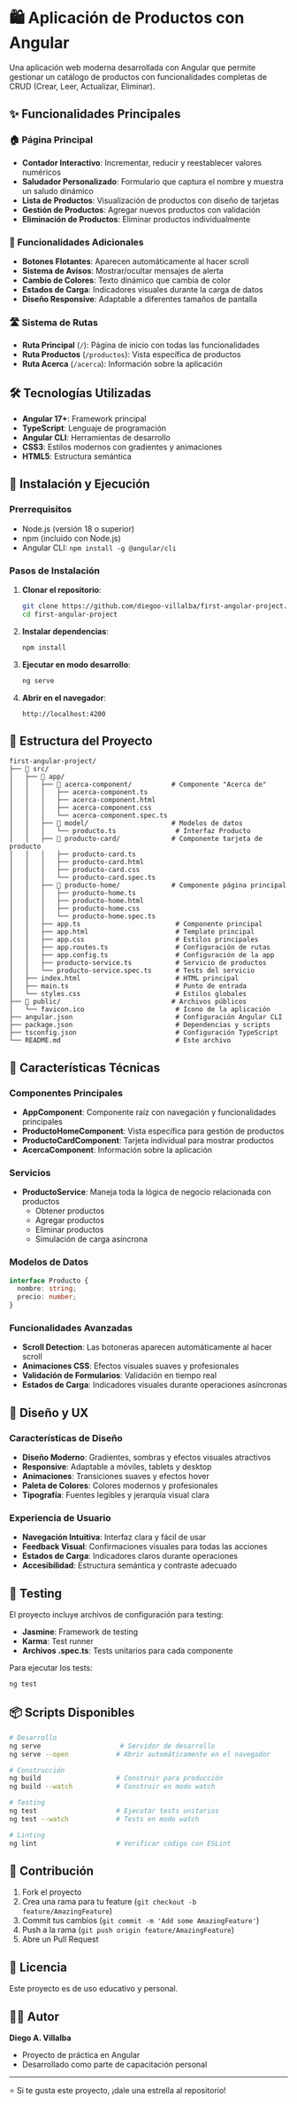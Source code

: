 # 🛍️ Aplicación de Productos con Angular

Una aplicación web moderna desarrollada con Angular que permite gestionar un catálogo de productos con funcionalidades completas de CRUD (Crear, Leer, Actualizar, Eliminar).

## ✨ Funcionalidades Principales

### 🏠 Página Principal
- **Contador Interactivo**: Incrementar, reducir y reestablecer valores numéricos
- **Saludador Personalizado**: Formulario que captura el nombre y muestra un saludo dinámico
- **Lista de Productos**: Visualización de productos con diseño de tarjetas
- **Gestión de Productos**: Agregar nuevos productos con validación
- **Eliminación de Productos**: Eliminar productos individualmente

### 🎨 Funcionalidades Adicionales
- **Botones Flotantes**: Aparecen automáticamente al hacer scroll
- **Sistema de Avisos**: Mostrar/ocultar mensajes de alerta
- **Cambio de Colores**: Texto dinámico que cambia de color
- **Estados de Carga**: Indicadores visuales durante la carga de datos
- **Diseño Responsive**: Adaptable a diferentes tamaños de pantalla

### 🛣️ Sistema de Rutas
- **Ruta Principal** (`/`): Página de inicio con todas las funcionalidades
- **Ruta Productos** (`/productos`): Vista específica de productos
- **Ruta Acerca** (`/acerca`): Información sobre la aplicación

## 🛠️ Tecnologías Utilizadas

- **Angular 17+**: Framework principal
- **TypeScript**: Lenguaje de programación
- **Angular CLI**: Herramientas de desarrollo
- **CSS3**: Estilos modernos con gradientes y animaciones
- **HTML5**: Estructura semántica

## 🚀 Instalación y Ejecución

### Prerrequisitos
- Node.js (versión 18 o superior)
- npm (incluido con Node.js)
- Angular CLI: `npm install -g @angular/cli`

### Pasos de Instalación

1. **Clonar el repositorio**:
   ```bash
   git clone https://github.com/diegoo-villalba/first-angular-project.git
   cd first-angular-project
   ```

2. **Instalar dependencias**:
   ```bash
   npm install
   ```

3. **Ejecutar en modo desarrollo**:
   ```bash
   ng serve
   ```

4. **Abrir en el navegador**:
   ```
   http://localhost:4200
   ```

## 📁 Estructura del Proyecto

```
first-angular-project/
├── 📁 src/
│   ├── 📁 app/
│   │   ├── 📁 acerca-component/          # Componente "Acerca de"
│   │   │   ├── acerca-component.ts
│   │   │   ├── acerca-component.html
│   │   │   ├── acerca-component.css
│   │   │   └── acerca-component.spec.ts
│   │   ├── 📁 model/                     # Modelos de datos
│   │   │   └── producto.ts               # Interfaz Producto
│   │   ├── 📁 producto-card/             # Componente tarjeta de producto
│   │   │   ├── producto-card.ts
│   │   │   ├── producto-card.html
│   │   │   ├── producto-card.css
│   │   │   └── producto-card.spec.ts
│   │   ├── 📁 producto-home/             # Componente página principal
│   │   │   ├── producto-home.ts
│   │   │   ├── producto-home.html
│   │   │   ├── producto-home.css
│   │   │   └── producto-home.spec.ts
│   │   ├── app.ts                        # Componente principal
│   │   ├── app.html                      # Template principal
│   │   ├── app.css                       # Estilos principales
│   │   ├── app.routes.ts                 # Configuración de rutas
│   │   ├── app.config.ts                 # Configuración de la app
│   │   ├── producto-service.ts           # Servicio de productos
│   │   └── producto-service.spec.ts      # Tests del servicio
│   ├── index.html                        # HTML principal
│   ├── main.ts                           # Punto de entrada
│   └── styles.css                        # Estilos globales
├── 📁 public/                            # Archivos públicos
│   └── favicon.ico                       # Icono de la aplicación
├── angular.json                          # Configuración Angular CLI
├── package.json                          # Dependencias y scripts
├── tsconfig.json                         # Configuración TypeScript
└── README.md                             # Este archivo
```

## 🎯 Características Técnicas

### **Componentes Principales**
- **AppComponent**: Componente raíz con navegación y funcionalidades principales
- **ProductoHomeComponent**: Vista específica para gestión de productos
- **ProductoCardComponent**: Tarjeta individual para mostrar productos
- **AcercaComponent**: Información sobre la aplicación

### **Servicios**
- **ProductoService**: Maneja toda la lógica de negocio relacionada con productos
  - Obtener productos
  - Agregar productos
  - Eliminar productos
  - Simulación de carga asíncrona

### **Modelos de Datos**
```typescript
interface Producto {
  nombre: string;
  precio: number;
}
```

### **Funcionalidades Avanzadas**
- **Scroll Detection**: Las botoneras aparecen automáticamente al hacer scroll
- **Animaciones CSS**: Efectos visuales suaves y profesionales
- **Validación de Formularios**: Validación en tiempo real
- **Estados de Carga**: Indicadores visuales durante operaciones asíncronas

## 🎨 Diseño y UX

### **Características de Diseño**
- **Diseño Moderno**: Gradientes, sombras y efectos visuales atractivos
- **Responsive**: Adaptable a móviles, tablets y desktop
- **Animaciones**: Transiciones suaves y efectos hover
- **Paleta de Colores**: Colores modernos y profesionales
- **Tipografía**: Fuentes legibles y jerarquía visual clara

### **Experiencia de Usuario**
- **Navegación Intuitiva**: Interfaz clara y fácil de usar
- **Feedback Visual**: Confirmaciones visuales para todas las acciones
- **Estados de Carga**: Indicadores claros durante operaciones
- **Accesibilidad**: Estructura semántica y contraste adecuado

## 🧪 Testing

El proyecto incluye archivos de configuración para testing:
- **Jasmine**: Framework de testing
- **Karma**: Test runner
- **Archivos .spec.ts**: Tests unitarios para cada componente

Para ejecutar los tests:
```bash
ng test
```

## 📦 Scripts Disponibles

```bash
# Desarrollo
ng serve                    # Servidor de desarrollo
ng serve --open            # Abrir automáticamente en el navegador

# Construcción
ng build                   # Construir para producción
ng build --watch           # Construir en modo watch

# Testing
ng test                    # Ejecutar tests unitarios
ng test --watch            # Tests en modo watch

# Linting
ng lint                    # Verificar código con ESLint
```

## 🤝 Contribución

1. Fork el proyecto
2. Crea una rama para tu feature (`git checkout -b feature/AmazingFeature`)
3. Commit tus cambios (`git commit -m 'Add some AmazingFeature'`)
4. Push a la rama (`git push origin feature/AmazingFeature`)
5. Abre un Pull Request

## 📝 Licencia

Este proyecto es de uso educativo y personal.

## 👨‍💻 Autor

**Diego A. Villalba**
- Proyecto de práctica en Angular
- Desarrollado como parte de capacitación personal

---

⭐ Si te gusta este proyecto, ¡dale una estrella al repositorio!
